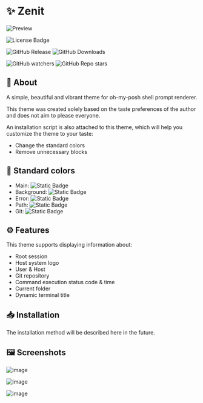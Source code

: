 # ✨ Zenit

![Preview](https://github.com/user-attachments/assets/e1ad06d0-afce-4fd4-bf96-f2cceb4d02ff)

![License Badge](https://img.shields.io/github/license/Oidaho/Zenit)

![GitHub Release](https://img.shields.io/github/v/release/Oidaho/Zenit)
![GitHub Downloads](https://img.shields.io/github/downloads/Oidaho/Zenit/total)

![GitHub watchers](https://img.shields.io/github/watchers/oidaho/Zenit)
![GitHub Repo stars](https://img.shields.io/github/stars/Oidaho/Zenit)

## 📄 About

A simple, beautiful and vibrant theme for oh-my-posh shell prompt renderer.

This theme was created solely based on the taste preferences of the author and does not aim to please everyone.

An installation script is also attached to this theme, which will help you customize the theme to your taste:

- Change the standard colors
- Remove unnecessary blocks

## 🎨 Standard colors

- Main: ![Static Badge](https://img.shields.io/badge/%23ff00ff-ff00ff)
- Background: ![Static Badge](https://img.shields.io/badge/%232d2c2d-2d2c2d)
- Error: ![Static Badge](https://img.shields.io/badge/%23ff0000-ff0000)
- Path: ![Static Badge](https://img.shields.io/badge/%232e6ef8-2e6ef8)
- Git: ![Static Badge](https://img.shields.io/badge/%23fb4f28-fb4f28)

## ⚙️ Features

This theme supports displaying information about:

- Root session
- Host system logo
- User & Host
- Git repository
- Command execution status code & time
- Current folder
- Dynamic terminal title

## 📥 Installation

The installation method will be described here in the future.

## 🖼️ Screenshots

![image](https://github.com/user-attachments/assets/fb562c57-0f8b-4527-887a-5f6b6a68443a)

![image](https://github.com/user-attachments/assets/d069c4a0-b84d-4af5-ba18-5698d7920f11)

![image](https://github.com/user-attachments/assets/ca9d97a8-8902-4e7a-9dd1-2f61d98bdd10)

